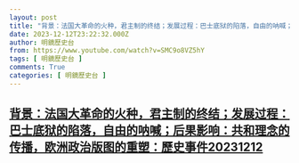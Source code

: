 ```yaml
---
layout: post
title: "背景：法国大革命的火种，君主制的终结；发展过程：巴士底狱的陷落，自由的呐喊；后果影响：共和理念的传播，欧洲政治版图的重塑：歷史事件20231212"
date: 2023-12-12T23:22:32.000Z
author: 明鏡歷史台
from: https://www.youtube.com/watch?v=SMC9o8VZ5hY
tags: [ 明鏡歷史台 ]
comments: True
categories: [ 明鏡歷史台 ]
---
```

<!--1702423352000-->
[背景：法国大革命的火种，君主制的终结；发展过程：巴士底狱的陷落，自由的呐喊；后果影响：共和理念的传播，欧洲政治版图的重塑：歷史事件20231212](https://www.youtube.com/watch?v=SMC9o8VZ5hY)
------

<div>

</div>
